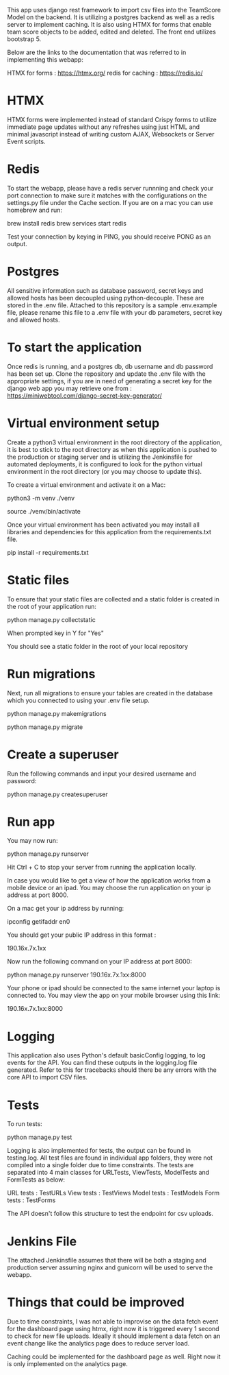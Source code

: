 This app uses django rest framework to import csv files into the TeamScore Model on the backend. It is utilizing a postgres backend as well as a redis server to implement caching. It is also using HTMX for forms that enable team score objects to be added, edited and deleted. The front end utilizes bootstrap 5.

Below are the links to the documentation that was referred to in implementing this webapp:

HTMX for forms : https://htmx.org/
redis for caching : https://redis.io/

# HTMX

HTMX forms were implemented instead of standard Crispy forms to utilize immediate page updates without any refreshes using just HTML and minimal javascript instead of writing custom AJAX, Websockets or Server Event scripts.


# Redis

To start the webapp, please have a redis server runnning and check your port connection to make sure it matches with the configurations on the settings.py file under the Cache section.
If you are on a mac you can use homebrew and run:

brew install redis
brew services start redis

Test your connection by keying in PING, you should receive PONG as an output.

# Postgres

All sensitive information such as database password, secret keys and allowed hosts has been decoupled using python-decouple. These are stored in the .env file. Attached to this repository is a sample .env.example file, please rename this file to a .env file with your db parameters, secret key and allowed hosts.

# To start the application

Once redis is running, and a postgres db, db username and db password has been set up. Clone the repository and update the .env file with the appropriate settings, if you are in need of generating a secret key for the django web app you may retrieve one from : https://miniwebtool.com/django-secret-key-generator/

# Virtual environment setup 

Create a python3 virtual environment in the root directory of the application, it is best to stick to the root directory as when this application is pushed to the production or staging server and is utilizing the Jenkinsfile for automated deployments, it is configured to look for the python virtual environment in the root directory (or you may choose to update this).

To create a virtual environment and activate it on a Mac:

python3 -m venv ./venv

source ./venv/bin/activate

Once your virtual environment has been activated you may install all libraries and dependencies for this application from the requirements.txt file. 

pip install -r requirements.txt

# Static files

To ensure that your static files are collected and a static folder is created in the root of your application run:

python manage.py collectstatic

When prompted key in Y for "Yes"

You should see a static folder in the root of your local repository

# Run migrations

Next, run all migrations to ensure your tables are created in the database which you connected to using your .env file setup.

python manage.py makemigrations

python manage.py migrate

# Create a superuser

Run the following commands and input your desired username and password:

python manage.py createsuperuser

# Run app

You may now run:

python manage.py runserver

Hit Ctrl + C to stop your server from running the application locally.

In case you would like to get a view of how the application works from a mobile device or an ipad. You may choose the run application on your ip address at port 8000.

On a mac get your ip address by running: 

ipconfig getifaddr en0

You should get your public IP address in this format : 

190.16x.7x.1xx

Now run the following command on your IP address at port 8000:

python manage.py runserver 190.16x.7x.1xx:8000

Your phone or ipad should be connected to the same internet your laptop is connected to. You may view the app on your mobile browser using this link:

190.16x.7x.1xx:8000

# Logging

This application also uses Python's default basicConfig logging, to log events for the API. You can find these outputs in the logging.log file generated.
Refer to this for tracebacks should there be any errors with the core API to import CSV files.

# Tests

To run tests:

python manage.py test

Logging is also implemented for tests, the output can be found in testing.log. All test files are found in individual app folders, they were not compiled into a single folder due to time constraints. The tests are separated into 4 main classes for URLTests, ViewTests, ModelTests and FormTests as below:

URL tests : TestURLs
View tests : TestViews
Model tests : TestModels
Form tests : TestForms

The API doesn't follow this structure to test the endpoint for csv uploads.

# Jenkins File

The attached Jenkinsfile assumes that there will be both a staging and production server assuming nginx and gunicorn will be used to serve the webapp.

# Things that could be improved

Due to time constraints, I was not able to improvise on the data fetch event for the dashboard page using htmx, right now it is triggered every 1 second to check for new file uploads. Ideally it should implement a data fetch on an event change like the analytics page does to reduce server load.

Caching could be implemented for the dashboard page as well. Right now it is only implemented on the analytics page.




